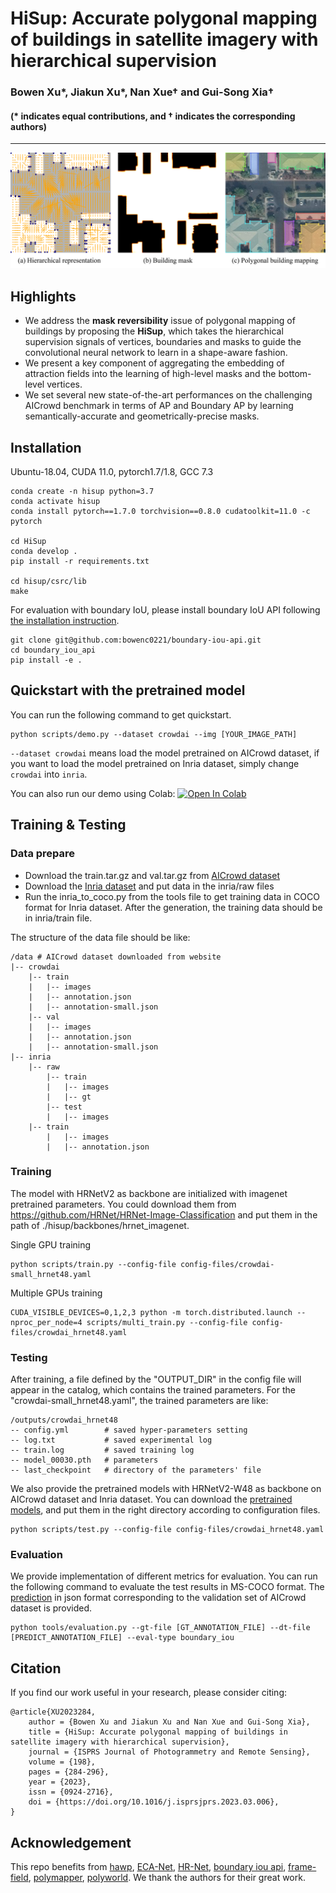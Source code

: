 # HiSup: Accurate polygonal mapping of buildings in satellite imagery with hierarchical supervision
### Bowen Xu*, Jiakun Xu*, Nan Xue† and Gui-Song Xia† 
#### (* indicates equal contributions, and † indicates the corresponding authors)

---
![image](figures/teaser_git.png)
## Highlights
- We address the **mask reversibility** issue of polygonal mapping of buildings 
by proposing the **HiSup**, which takes the hierarchical supervision signals 
of vertices, boundaries and masks to guide the convolutional neural network to learn in a shape-aware fashion.
- We present a key component of aggregating the embedding of attraction fields into the learning of high-level masks and the bottom-level vertices.
- We set several new state-of-the-art performances on the challenging AICrowd benchmark in terms of AP and Boundary AP
by learning semantically-accurate and geometrically-precise masks.
## Installation
Ubuntu-18.04, CUDA 11.0, pytorch1.7/1.8, GCC 7.3
```
conda create -n hisup python=3.7
conda activate hisup
conda install pytorch==1.7.0 torchvision==0.8.0 cudatoolkit=11.0 -c pytorch

cd HiSup
conda develop .
pip install -r requirements.txt

cd hisup/csrc/lib
make
```
For evaluation with boundary IoU, please install boundary IoU API following [the installation instruction](https://github.com/bowenc0221/boundary-iou-api).
```
git clone git@github.com:bowenc0221/boundary-iou-api.git
cd boundary_iou_api
pip install -e .
```

## Quickstart with the pretrained model
You can run the following command to get quickstart.
```
python scripts/demo.py --dataset crowdai --img [YOUR_IMAGE_PATH]
```
`--dataset crowdai` means load the model pretrained on AICrowd dataset, if you want to load the model pretrained on Inria dataset, simply change `crowdai` into `inria`.

You can also run our demo using Colab: [![Open In Colab](https://colab.research.google.com/assets/colab-badge.svg)](https://colab.research.google.com/drive/162nuZq9ghB4pQQ9qsC9eZZK5Wn2qtUEW?usp=sharing) 

## Training & Testing
### Data prepare
- Download the train.tar.gz and val.tar.gz from [AICrowd dataset](https://www.aicrowd.com/challenges/mapping-challenge-old)
- Download the [Inria dataset](https://project.inria.fr/aerialimagelabeling/) and put data in the inria/raw files
- Run the inria_to_coco.py from the tools file to get training data in COCO format for Inria dataset. After the generation,
the training data should be in inria/train file.

The structure of the data file should be like: 
```
/data # AICrowd dataset downloaded from website
|-- crowdai
    |-- train
    |   |-- images
    |   |-- annotation.json
    |   |-- annotation-small.json
    |-- val
    |   |-- images
    |   |-- annotation.json
    |   |-- annotation-small.json
|-- inria
    |-- raw
        |-- train
        |   |-- images
        |   |-- gt
        |-- test
        |   |-- images
    |-- train
        |   |-- images
        |   |-- annotation.json
```
### Training
The model with HRNetV2 as backbone are initialized with imagenet pretrained parameters. You could 
download them from https://github.com/HRNet/HRNet-Image-Classification and put them in the path of 
./hisup/backbones/hrnet_imagenet.

Single GPU training
```
python scripts/train.py --config-file config-files/crowdai-small_hrnet48.yaml 
```
Multiple GPUs training
```
CUDA_VISIBLE_DEVICES=0,1,2,3 python -m torch.distributed.launch --nproc_per_node=4 scripts/multi_train.py --config-file config-files/crowdai_hrnet48.yaml
``` 

### Testing 
After training, a file defined by the "OUTPUT_DIR" in the config file will appear in the catalog, which contains the trained parameters.
For the "crowdai-small_hrnet48.yaml", the trained parameters are like:
```
/outputs/crowdai_hrnet48
-- config.yml        # saved hyper-parameters setting
-- log.txt           # saved experimental log
-- train.log         # saved training log
-- model_00030.pth   # parameters
-- last_checkpoint   # directory of the parameters' file
```
We also provide the pretrained models with HRNetV2-W48 as backbone on AICrowd dataset and Inria dataset. 
You can download the [pretrained models](https://drive.google.com/drive/folders/1IYAuM08Cmqp6OzHKWFv0y-gplNe2E8t2),
and put them in the right directory according to configuration files.
```
python scripts/test.py --config-file config-files/crowdai_hrnet48.yaml
```
### Evaluation
We provide implementation of different metrics for evaluation. 
You can run the following command to evaluate the test results in MS-COCO format.
The [prediction](https://drive.google.com/drive/folders/1VgOqnWfCJxic1riOtq7tT96-8w58ss7g) in json format corresponding to the validation set of AICrowd dataset is provided.
```
python tools/evaluation.py --gt-file [GT_ANNOTATION_FILE] --dt-file [PREDICT_ANNOTATION_FILE] --eval-type boundary_iou
```

## Citation
If you find our work useful in your research, please consider citing:
```
@article{XU2023284,
    author = {Bowen Xu and Jiakun Xu and Nan Xue and Gui-Song Xia},
    title = {HiSup: Accurate polygonal mapping of buildings in satellite imagery with hierarchical supervision},
    journal = {ISPRS Journal of Photogrammetry and Remote Sensing},
    volume = {198},
    pages = {284-296},
    year = {2023},
    issn = {0924-2716},
    doi = {https://doi.org/10.1016/j.isprsjprs.2023.03.006},
}
```

## Acknowledgement
This repo benefits from [hawp](https://github.com/cherubicXN/hawp), 
[ECA-Net](https://github.com/BangguWu/ECANet),
[HR-Net](https://github.com/HRNet/HRNet-Image-Classification),
[boundary iou api](https://github.com/bowenc0221/boundary-iou-api),
[frame-field](https://github.com/Lydorn/Polygonization-by-Frame-Field-Learning),
[polymapper](https://github.com/lizuoyue/ETH-Thesis),
[polyworld](https://github.com/zorzi-s/PolyWorldPretrainedNetwork). We thank the authors for their great work.
